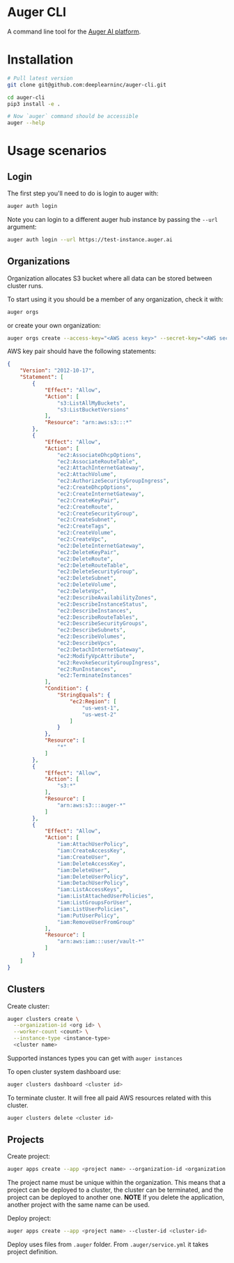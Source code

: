 # Auger CLI

A command line tool for the [Auger AI platform](https://auger.ai).

# Installation

```sh
# Pull latest version
git clone git@github.com:deeplearninc/auger-cli.git

cd auger-cli
pip3 install -e .

# Now `auger` command should be accessible
auger --help
```

# Usage scenarios

## Login

The first step you'll need to do is login to auger with:

```sh
auger auth login
```

Note you can login to a different auger hub instance by passing the `--url` argument:

```sh
auger auth login --url https://test-instance.auger.ai
```


## Organizations

Organization allocates S3 bucket where all data can be stored between cluster runs.

To start using it you should be a member of any organization, check it with:
```sh
auger orgs
```

or create your own organization:
```sh
auger orgs create --access-key="<AWS acess key>" --secret-key="<AWS secret key>" <organization name>
```

AWS key pair should have the following statements:
```json
{
    "Version": "2012-10-17",
    "Statement": [
        {
            "Effect": "Allow",
            "Action": [
                "s3:ListAllMyBuckets",
                "s3:ListBucketVersions"
            ],
            "Resource": "arn:aws:s3:::*"
        },
        {
            "Effect": "Allow",
            "Action": [
                "ec2:AssociateDhcpOptions",
                "ec2:AssociateRouteTable",
                "ec2:AttachInternetGateway",
                "ec2:AttachVolume",
                "ec2:AuthorizeSecurityGroupIngress",
                "ec2:CreateDhcpOptions",
                "ec2:CreateInternetGateway",
                "ec2:CreateKeyPair",
                "ec2:CreateRoute",
                "ec2:CreateSecurityGroup",
                "ec2:CreateSubnet",
                "ec2:CreateTags",
                "ec2:CreateVolume",
                "ec2:CreateVpc",
                "ec2:DeleteInternetGateway",
                "ec2:DeleteKeyPair",
                "ec2:DeleteRoute",
                "ec2:DeleteRouteTable",
                "ec2:DeleteSecurityGroup",
                "ec2:DeleteSubnet",
                "ec2:DeleteVolume",
                "ec2:DeleteVpc",
                "ec2:DescribeAvailabilityZones",
                "ec2:DescribeInstanceStatus",
                "ec2:DescribeInstances",
                "ec2:DescribeRouteTables",
                "ec2:DescribeSecurityGroups",
                "ec2:DescribeSubnets",
                "ec2:DescribeVolumes",
                "ec2:DescribeVpcs",
                "ec2:DetachInternetGateway",
                "ec2:ModifyVpcAttribute",
                "ec2:RevokeSecurityGroupIngress",
                "ec2:RunInstances",
                "ec2:TerminateInstances"
            ],
            "Condition": {
                "StringEquals": {
                    "ec2:Region": [
                        "us-west-1",
                        "us-west-2"
                    ]
                }
            },
            "Resource": [
                "*"
            ]
        },
        {
            "Effect": "Allow",
            "Action": [
                "s3:*"
            ],
            "Resource": [
                "arn:aws:s3:::auger-*"
            ]
        },
        {
            "Effect": "Allow",
            "Action": [
                "iam:AttachUserPolicy",
                "iam:CreateAccessKey",
                "iam:CreateUser",
                "iam:DeleteAccessKey",
                "iam:DeleteUser",
                "iam:DeleteUserPolicy",
                "iam:DetachUserPolicy",
                "iam:ListAccessKeys",
                "iam:ListAttachedUserPolicies",
                "iam:ListGroupsForUser",
                "iam:ListUserPolicies",
                "iam:PutUserPolicy",
                "iam:RemoveUserFromGroup"
            ],
            "Resource": [
                "arn:aws:iam:::user/vault-*"
            ]
        }
    ]
}
```

## Clusters

Create cluster:
```sh
auger clusters create \
  --organization-id <org id> \
  --worker-count <count> \
  --instance-type <instance-type>
  <cluster name>
```

Supported instances types you can get with `auger instances`

To open cluster system dashboard use:
```sh
auger clusters dashboard <cluster id>
```

To terminate cluster. It will free all paid AWS resources related with this cluster.
```sh
auger clusters delete <cluster id>
```

## Projects

Create project:
```sh
auger apps create --app <project name> --organization-id <organization id>
```

The project name must be unique within the organization. This means that a project can be deployed to a cluster, the cluster can be terminated, and the project can be deployed to another one. **NOTE** If you delete the application, another project with the same name can be used. 

Deploy project:
```sh
auger apps create --app <project name> --cluster-id <cluster-id>
```

Deploy uses files from `.auger` folder. From `.auger/service.yml` it takes project definition.


